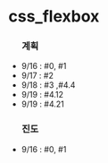 # css_flexbox

<ul><h3>계획</h3>                           
  <li>9/16 : #0, #1</li>
  <li>9/17 : #2</li>
  <li>9/18 : #3 ,#4.4</li>
  <li>9/19 : #4.12</li>
  <li>9/19 : #4.21</li>
</ul>
<ul><h3>진도</h3>  
  <li>9/16 : #0, #1</li>
</ul>


